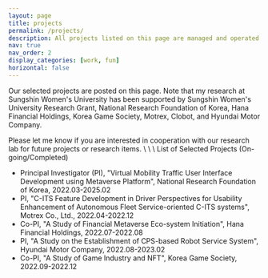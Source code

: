 ```yaml
---
layout: page
title: projects
permalink: /projects/
description: All projects listed on this page are managed and operated by Mobility Service Research Lab.
nav: true
nav_order: 2
display_categories: [work, fun]
horizontal: false
---
```

Our selected projects are posted on this page. Note that my research at
Sungshin Women's University has been supported by Sungshin Women's University
Research Grant, National Research Foundation of Korea, Hana Financial Holdings,
Korea Game Society, Motrex, Clobot, and Hyundai Motor Company.

Please let me know if you are interested in cooperation with our research lab
for future projects or research items.
     \\
     \\
     \\
List of Selected Projects (On-going/Completed)

- Principal Investigator (PI), "Virtual Mobility Traffic User Interface Development using Metaverse
  Platform", National Research Foundation of Korea, 2022.03-2025.02
- PI, "C-ITS Feature Development in Driver Perspectives for Usability
  Enhancement of Autonomous Fleet Service-oriented C-ITS systems", Motrex Co.,
Ltd., 2022.04-2022.12
- Co-PI, "A Study of Financial Metaverse Eco-system Initiation", Hana Financial
  Holdings, 2022.07-2022.08
- PI, "A Study on the Establishment of CPS-based Robot Service System", Hyundai
  Motor Company, 2022.08-2023.02
- Co-PI, "A Study of Game Industry and NFT", Korea Game Society,
  2022.09-2022.12

